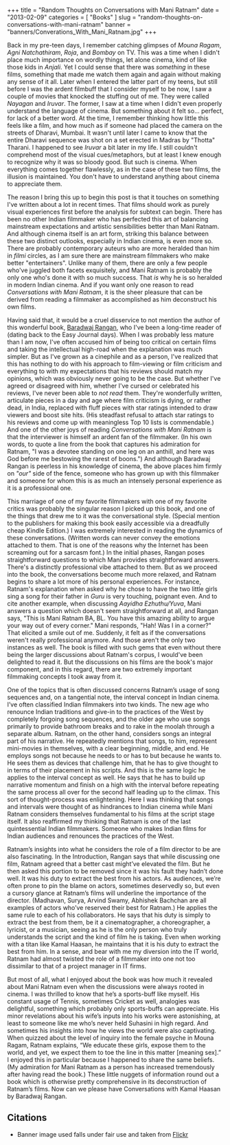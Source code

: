 +++
title = "Random Thoughts on Conversations with Mani Ratnam"
date = "2013-02-09"
categories = [
  "Books"
]
slug = "random-thoughts-on-conversations-with-mani-ratnam"
banner = "banners/Converations_With_Mani_Ratnam.jpg"
+++

Back in my pre-teen days, I remember catching glimpses of _Mouna Ragam_, _Agni Natchathiram_, _Roja_, and _Bombay_ on TV. This was a time when I didn't place much importance on wordly things, let alone cinema, kind of like those kids in _Anjali_. Yet I could sense that there was _something_ in these films, something that made me watch them again and again without making any sense of it all. Later when I entered the latter part of my teens, but still before I was the ardent filmbuff that I consider myself to be now, I saw a couple of movies that knocked the stuffing out of me. They were called _Nayagan_ and _Iruvar_. The former, I saw at a time when I didn't even properly understand the language of cinema. But something about it felt so... perfect, for lack of a better word. At the time, I remember thinking how little this feels like a film, and how much as if someone had placed the camera on the streets of Dharavi, Mumbai. It wasn't until later I came to know that the entire Dharavi sequence was shot on a set erected in Madras by "Thotta" Tharani. I happened to see _Iruvar_ a bit later in my life. I still couldn't comprehend most of the visual cues/metaphors, but at least I knew enough to recognize why it was so bloody good. But such is cinema. When everything comes together flawlessly, as in the case of these two films, the illusion is maintained. You don't have to understand anything about cinema to appreciate them.

The reason I bring this up to begin this post is that it touches on something I've written about a lot in recent times. That films should work as purely visual experiences first before the analysis for subtext can begin. There has been no other Indian filmmaker who has perfected this art of balancing mainstream expectations and artistic sensibilities better than Mani Ratnam. And although cinema itself is an art form, striking this balance between these two distinct outlooks, especially in Indian cinema, is even more so. There are probably contemporary auteurs who are more heralded than him in _filmi_ circles, as I am sure there are mainstream filmmakers who make better "entertainers". Unlike many of them, there are only a few people who've juggled both facets exquisitely, and Mani Ratnam is probably the only one who's done it with so much success. That _is_ why he is so heralded in modern Indian cinema. And if you want only one reason to read _Conversations with Mani Ratnam_, it is the sheer pleasure that can be derived from reading a filmmaker as accomplished as him deconstruct his own films.

Having said that, it would be a cruel disservice to not mention the author of this wonderful book, [Baradwaj Rangan](http://baradwajrangan.wordpress.com/), who I've been a long-time reader of (dating back to the Easy Journal days). When I was probably less mature than I am now, I've often accused him of being too critical on certain films and taking the intellectual high-road when the explanation was much simpler. But as I've grown as a cinephile and as a person, I've realized that this has nothing to do with his approach to film-viewing or film criticism and everything to with my expectations that his reviews should match my opinions, which was obviously never going to be the case. But whether I've agreed or disagreed with him, whether I've cursed or celebrated his reviews, I've never been able to _not read_ them. They're wonderfully written, articulate pieces in a day and age where film criticism is dying, or rather dead, in India, replaced with fluff pieces with star ratings intended to draw viewers and boost site hits. (His steadfast refusal to attach star ratings to his reviews and come up with meaningless Top 10 lists is commendable.) And one of the other joys of reading _Conversations with Mani Ratnam_ is that the interviewer is himself an ardent fan of the filmmaker. (In his own words, to quote a line from the book that captures his admiration for Ratnam, "I was a devotee standing on one leg on an anthill, and here was God before me bestowing the rarest of boons.") And although Baradwaj Rangan is peerless in his knowledge of cinema, the above places him firmly on _"our"_ side of the fence, someone who has grown up with this filmmaker and someone for whom this is as much an intensely personal experience as it is a professional one.

This marriage of one of my favorite filmmakers with one of my favorite critics was probably the singular reason I picked up this book, and one of the things that drew me to it was the conversational style. (Special mention to the publishers for making this book easily accessible via a dreadfully cheap Kindle Edition.) I was extremely interested in reading the dynamics of these conversations. (Written words can never convey the emotions attached to them. That is one of the reasons why the Internet has been screaming out for a sarcasm font.) In the initial phases, Rangan poses straightforward questions to which Mani provides straightforward answers. There's a distinctly professional vibe attached to them. But as we proceed into the book, the conversations become much more relaxed, and Ratnam begins to share a lot more of his personal experiences. For instance, Ratnam's explanation when asked why he chose to have the two little girls sing a song for their father in _Guru_ is very touching, poignant even. And to cite another example, when discussing _Aayidha Ezhuthu/Yuva_, Mani answers a question which doesn't seem straightforward at all, and Rangan says, "This is Mani Ratnam BA, BL. You have this amazing ability to argue your way out of every corner." Mani responds, "Hah! Was I in a corner?" That elicited a smile out of me. Suddenly, it felt as if the conversations weren't really professional anymore. And those aren't the only two instances as well. The book is filled with such gems that even without there being the larger discussions about Ratnam's corpus, I would've been delighted to read it. But the discussions on his films are the book's major component, and in this regard, there are two extremely important filmmaking concepts I took away from it.

One of the topics that is often discussed concerns Ratnam’s usage of song sequences and, on a tangential note, the interval concept in Indian cinema. I’ve often classified Indian filmmakers into two kinds. The new age who renounce Indian traditions and give-in to the practices of the West by completely forgoing song sequences, and the older age who use songs primarily to provide bathroom breaks and to rake in the moolah through a separate album. Ratnam, on the other hand, considers songs an integral part of his narrative. He repeatedly mentions that songs, to him, represent mini-movies in themselves, with a clear beginning, middle, and end. He employs songs not because he needs to or has to but because he wants to. He sees them as devices that challenge him, that he has to give thought to in terms of their placement in his scripts. And this is the same logic he applies to the interval concept as well. He says that he has to build up narrative momentum and finish on a high with the interval before repeating the same process all over for the second half leading up to the climax. This sort of thought-process was enlightening. Here I was thinking that songs and intervals were thought of as hindrances to Indian cinema while Mani Ratnam considers themselves fundamental to his films at the script stage itself. It also reaffirmed my thinking that Ratnam is one of the last quintessential Indian filmmakers. Someone who makes Indian films for Indian audiences and renounces the practices of the West.

Ratnam’s insights into what he considers the role of a film director to be are also fascinating. In the Introduction, Rangan says that while discussing one film, Ratnam agreed that a better cast might’ve elevated the film. But he then asked this portion to be removed since it was his fault they hadn’t done well. It was his duty to extract the best from his actors. As audiences, we’re often prone to pin the blame on actors, sometimes deservedly so, but even a cursory glance at Ratnam’s films will underline the importance of the director. (Madhavan, Surya, Arvind Swamy, Abhishek Bachchan are all examples of actors who’ve reserved their best for Ratnam.) He applies the same rule to each of his collaborators. He says that his duty is simply to extract the best from them, be it a cinematographer, a choreographer, a lyricist, or a musician, seeing as he is the only person who truly understands the script and the kind of film he is taking. Even when working with a titan like Kamal Haasan, he maintains that it is his duty to extract the best from him. In a sense, and bear with me my diversion into the IT world, Ratnam had almost twisted the role of a filmmaker into one not too dissimilar to that of a project manager in IT firms.

But most of all, what I enjoyed about the book was how much it revealed about Mani Ratnam even when the discussions were always rooted in cinema. I was thrilled to know that he’s a sports-buff like myself. His constant usage of Tennis, sometimes Cricket as well, analogies was delightful, something which probably only sports-buffs can appreciate. His minor revelations about his wife’s inputs into his works were astonishing, at least to someone like me who’s never held Suhasini in high regard. And sometimes his insights into how he views the world were also captivating. When quizzed about the level of inquiry into the female psyche in Mouna Ragam, Ratnam explains, “We educate these girls, expose them to the world, and yet, we expect them to toe the line in this matter [meaning sex].” I enjoyed this in particular because I happened to share the same beliefs. (My admiration for Mani Ratnam as a person has increased tremendously after having read the book.) These little nuggets of information round out a book which is otherwise pretty comprehensive in its deconstruction of Ratnam’s films. Now can we please have Conversations with Kamal Haasan by Baradwaj Rangan.

Citations
---------
- Banner image used falls under fair use and taken from [Flickr](https://c1.staticflickr.com/9/8072/8415123984_c9e4c636de_b.jpg)

